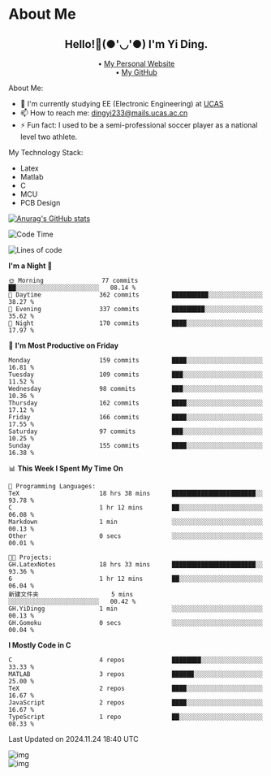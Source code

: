 # About Me

<h2 style="text-align:center;"> Hello!👋(●'◡'●) I'm Yi Ding.</h2>

<div style="text-align:center;">
  • <a href="https://yidingg.github.io/YiDingg">My Personal Website</a><br>
  • <a href="https://github.com/YiDingg">My GitHub</a>
</div>

About Me:
- 🔭 I'm currently studying EE (Electronic Engineering) at [UCAS](https://www.ucas.ac.cn/)
- 📫 How to reach me: dingyi233@mails.ucas.ac.cn
- ⚡ Fun fact: I used to be a semi-professional soccer player as a national level two athlete.

My Technology Stack:
- Latex
- Matlab
- C
- MCU
- PCB Design

[![Anurag's GitHub stats](https://github-readme-stats.vercel.app/api?username=YiDingg)](https://github.com/anuraghazra/github-readme-stats)

<!--START_SECTION:waka-->
![Code Time](http://img.shields.io/badge/Code%20Time-751%20hrs%2023%20mins-blue)

![Lines of code](https://img.shields.io/badge/From%20Hello%20World%20I%27ve%20Written-620.2%20thousand%20lines%20of%20code-blue)

**I'm a Night 🦉** 

```text
🌞 Morning                77 commits          ██░░░░░░░░░░░░░░░░░░░░░░░   08.14 % 
🌆 Daytime                362 commits         ██████████░░░░░░░░░░░░░░░   38.27 % 
🌃 Evening                337 commits         █████████░░░░░░░░░░░░░░░░   35.62 % 
🌙 Night                  170 commits         ████░░░░░░░░░░░░░░░░░░░░░   17.97 % 
```
📅 **I'm Most Productive on Friday** 

```text
Monday                   159 commits         ████░░░░░░░░░░░░░░░░░░░░░   16.81 % 
Tuesday                  109 commits         ███░░░░░░░░░░░░░░░░░░░░░░   11.52 % 
Wednesday                98 commits          ███░░░░░░░░░░░░░░░░░░░░░░   10.36 % 
Thursday                 162 commits         ████░░░░░░░░░░░░░░░░░░░░░   17.12 % 
Friday                   166 commits         ████░░░░░░░░░░░░░░░░░░░░░   17.55 % 
Saturday                 97 commits          ███░░░░░░░░░░░░░░░░░░░░░░   10.25 % 
Sunday                   155 commits         ████░░░░░░░░░░░░░░░░░░░░░   16.38 % 
```


📊 **This Week I Spent My Time On** 

```text
💬 Programming Languages: 
TeX                      18 hrs 38 mins      ███████████████████████░░   93.78 % 
C                        1 hr 12 mins        ██░░░░░░░░░░░░░░░░░░░░░░░   06.08 % 
Markdown                 1 min               ░░░░░░░░░░░░░░░░░░░░░░░░░   00.13 % 
Other                    0 secs              ░░░░░░░░░░░░░░░░░░░░░░░░░   00.01 % 

🐱‍💻 Projects: 
GH.LatexNotes            18 hrs 33 mins      ███████████████████████░░   93.36 % 
6                        1 hr 12 mins        ██░░░░░░░░░░░░░░░░░░░░░░░   06.04 % 
新建文件夹                    5 mins              ░░░░░░░░░░░░░░░░░░░░░░░░░   00.42 % 
GH.YiDingg               1 min               ░░░░░░░░░░░░░░░░░░░░░░░░░   00.13 % 
GH.Gomoku                0 secs              ░░░░░░░░░░░░░░░░░░░░░░░░░   00.04 % 
```

**I Mostly Code in C** 

```text
C                        4 repos             ████████░░░░░░░░░░░░░░░░░   33.33 % 
MATLAB                   3 repos             ██████░░░░░░░░░░░░░░░░░░░   25.00 % 
TeX                      2 repos             ████░░░░░░░░░░░░░░░░░░░░░   16.67 % 
JavaScript               2 repos             ████░░░░░░░░░░░░░░░░░░░░░   16.67 % 
TypeScript               1 repo              ██░░░░░░░░░░░░░░░░░░░░░░░   08.33 % 
```




 Last Updated on 2024.11.24 18:40 UTC
<!--END_SECTION:waka-->

<!-- Coding activity over the last year -->
<div class='center'><img src='https://wakatime.com/share/@YiDingg/260601e0-8e46-41ab-9832-d4d0ae5fd0bd.svg' alt='img'/></div>

<!-- Languages over the last year -->
<div class='center'><img src='https://wakatime.com/share/@YiDingg/99546fa3-4cc3-4808-ab6e-13f38e27aba1.svg' alt='img'/></div>
